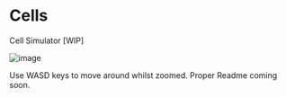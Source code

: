 # Cells
Cell Simulator [WIP]

![image](https://github.com/user-attachments/assets/97867ee2-afd8-4d69-8fc8-d05a8c10684e)

Use WASD keys to move around whilst zoomed. Proper Readme coming soon.

